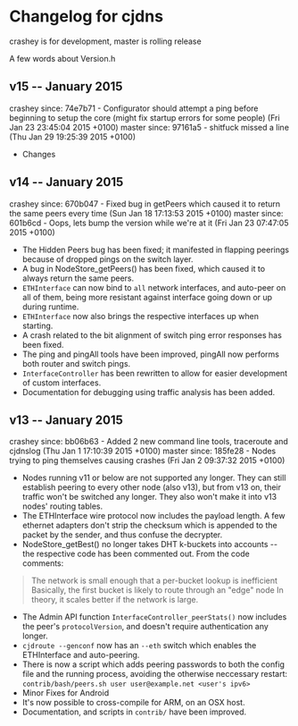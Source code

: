 # Changelog for cjdns

crashey is for development, master is rolling release

A few words about Version.h

## v15 -- January 2015

crashey since: 74e7b71 - Configurator should attempt a ping before beginning to setup the core (might fix startup errors for some people) (Fri Jan 23 23:45:04 2015 +0100)
master since: 97161a5 - shitfuck missed a line (Thu Jan 29 19:25:39 2015 +0100)

- Changes

## v14 -- January 2015

crashey since: 670b047 - Fixed bug in getPeers which caused it to return the same peers every time (Sun Jan 18 17:13:53 2015 +0100)
master since: 601b6cd - Oops, lets bump the version while we're at it (Fri Jan 23 07:47:05 2015 +0100)

- The Hidden Peers bug has been fixed; it manifested in flapping peerings because
  of dropped pings on the switch layer.
- A bug in NodeStore_getPeers() has been fixed, which caused it to always return
  the same peers.
- `ETHInterface` can now bind to `all` network interfaces, and auto-peer on all
  of them, being more resistant against interface going down or up during runtime.
- `ETHInterface` now also brings the respective interfaces up when starting.
- A crash related to the bit alignment of switch ping error responses has been fixed.
- The ping and pingAll tools have been improved, pingAll now performs both
  router and switch pings.
- `InterfaceController` has been rewritten to allow for easier development of
  custom interfaces.
- Documentation for debugging using traffic analysis has been added.

## v13 -- January 2015

crashey since: bb06b63 - Added 2 new command line tools, traceroute and cjdnslog (Thu Jan 1 17:10:39 2015 +0100)
master since: 185fe28 - Nodes trying to ping themselves causing crashes (Fri Jan 2 09:37:32 2015 +0100)

- Nodes running v11 or below are not supported any longer. They can still
  establish peering to every other node (also v13), but from v13 on, their
  traffic won't be switched any longer. They also won't make it into v13 nodes'
  routing tables.
- The ETHInterface wire protocol now includes the payload length. A few ethernet
  adapters don't strip the checksum which is appended to the packet by the
  sender, and thus confuse the decrypter.
- NodeStore_getBest() no longer takes DHT k-buckets into accounts -- the
  respective code has been commented out. From the code comments:

> The network is small enough that a per-bucket lookup is inefficient
> Basically, the first bucket is likely to route through an "edge" node
> In theory, it scales better if the network is large.

- The Admin API function `InterfaceController_peerStats()` now includes the peer's
  `protocolVersion`, and doesn't require authentication any longer.
- `cjdroute --genconf` now has an `--eth` switch which enables the ETHInterface
  and auto-peering.
- There is now a script which adds peering passwords to both the config file and
  the running process, avoiding the otherwise neccessary restart:
  `contrib/bash/peers.sh user user@example.net <user's ipv6>`
- Minor Fixes for Android
- It's now possible to cross-compile for ARM, on an OSX host.
- Documentation, and scripts in `contrib/` have been improved.
